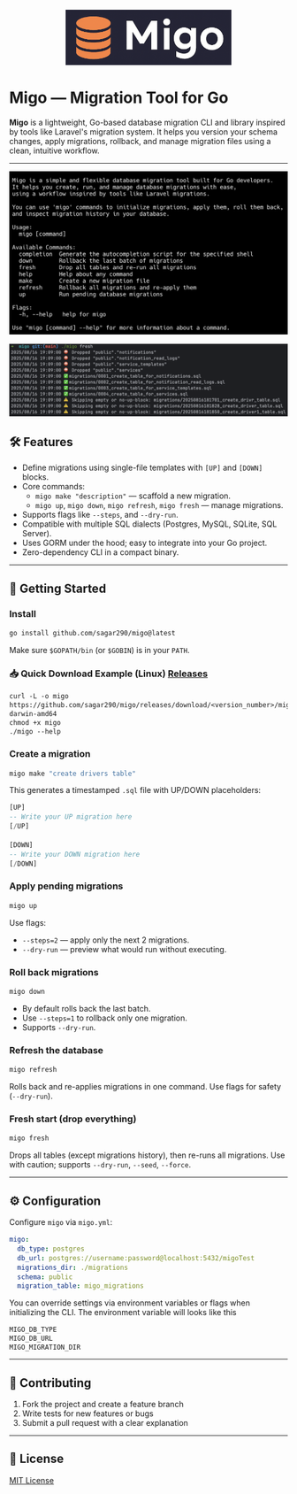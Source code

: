 <p align="center">
  <img src="docs/images/migo.png" style="max-width: 300px" alt="Migo a laravel style migration cli">
</p>

# Migo — Migration Tool for Go

**Migo** is a lightweight, Go-based database migration CLI and library inspired by tools like Laravel's migration system. It helps you version your schema changes, apply migrations, rollback, and manage migration files using a clean, intuitive workflow.

---
![Screenshot of Migo CLI](docs/images/screenshot2.png)

![Screenshot of Migo CLI](docs/images/screenshot1.png)

## 🛠 Features

- Define migrations using single-file templates with `[UP]` and `[DOWN]` blocks.
- Core commands:
    - `migo make "description"` — scaffold a new migration.
    - `migo up`, `migo down`, `migo refresh`, `migo fresh` — manage migrations.
- Supports flags like `--steps`, and `--dry-run`.
- Compatible with multiple SQL dialects (Postgres, MySQL, SQLite, SQL Server).
- Uses GORM under the hood; easy to integrate into your Go project.
- Zero-dependency CLI in a compact binary.

---

## 🚀 Getting Started

### Install

```bash
go install github.com/sagar290/migo@latest
```

Make sure `$GOPATH/bin` (or `$GOBIN`) is in your `PATH`.


### 📥 Quick Download Example (Linux) [Releases](https://github.com/sagar290/migo/releases/)
```
curl -L -o migo https://github.com/sagar290/migo/releases/download/<version_number>/migo-darwin-amd64
chmod +x migo
./migo --help
```
### Create a migration



```bash
migo make "create drivers table"
```

This generates a timestamped `.sql` file with UP/DOWN placeholders:

```sql
[UP]
-- Write your UP migration here
[/UP]

[DOWN]
-- Write your DOWN migration here
[/DOWN]
```

### Apply pending migrations

```bash
migo up
```

Use flags:

- `--steps=2` — apply only the next 2 migrations.
- `--dry-run` — preview what would run without executing.

### Roll back migrations

```bash
migo down
```

- By default rolls back the last batch.
- Use `--steps=1` to rollback only one migration.
- Supports `--dry-run`.

### Refresh the database

```bash
migo refresh
```

Rolls back and re-applies migrations in one command. Use flags for safety (`--dry-run`).

### Fresh start (drop everything)

```bash
migo fresh
```

Drops all tables (except migrations history), then re-runs all migrations. Use with caution; supports `--dry-run`, `--seed`, `--force`.

---

## ⚙️ Configuration

Configure `migo` via `migo.yml`:

```yaml
migo:
  db_type: postgres
  db_url: postgres://username:password@localhost:5432/migoTest
  migrations_dir: ./migrations
  schema: public
  migration_table: migo_migrations
```

You can override settings via environment variables or flags when initializing the CLI.
The environment variable will looks like this
```
MIGO_DB_TYPE
MIGO_DB_URL
MIGO_MIGRATION_DIR
```
---

## 🤝 Contributing

1. Fork the project and create a feature branch
2. Write tests for new features or bugs
3. Submit a pull request with a clear explanation

---

## 📜 License

[MIT License](LICENSE)


